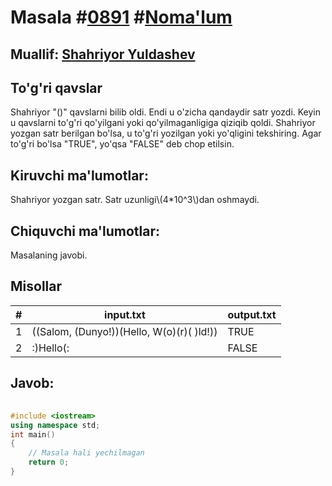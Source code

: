 
<h1>Masala #<a href="https://robocontest.uz/tasks/0891">0891</a> #<a href="https://robocontest.uz/tasks?category=1">Noma'lum</a></h1>
<h2> Muallif: <a href="https://robocontest.uz/profile/shaky">Shahriyor Yuldashev</a></h2>
<h2>To'g'ri qavslar</h2>
<p>Shahriyor "()" qavslarni bilib oldi. Endi u o'zicha qandaydir satr yozdi. Keyin u qavslarni to'g'ri qo'yilgani yoki qo'yilmaganligiga qiziqib qoldi.
Shahriyor yozgan satr berilgan bo'lsa, u to'g'ri yozilgan yoki yo'qligini tekshiring. Agar to'g'ri bo'lsa "TRUE", yo'qsa "FALSE" deb chop etilsin.</p>
<h2>Kiruvchi ma'lumotlar:</h2>
<p>Shahriyor yozgan satr. Satr uzunligi\(4*10^3\)dan oshmaydi.</p>
<h2>Chiquvchi ma'lumotlar:</h2>
<p>Masalaning javobi.</p>
<h2>Misollar</h2>
<table>
    <thead>
        <tr>
            <th>#</th>
            <th>input.txt</th>
            <th>output.txt</th>
        </tr>
    </thead>
    <tbody>
            <tr>
                <td>1</td>
                <td>((Salom, (Dunyo!))(Hello, W(o)(r)( )ld!))</td>
                <td>TRUE</td>
            </tr>
            <tr>
                <td>2</td>
                <td>:)Hello(:</td>
                <td>FALSE</td>
            </tr>
    </tbody>
    </table>
    
<h2>Javob:</h2>

######
```cpp
#include <iostream>
using namespace std;
int main()
{
    // Masala hali yechilmagan
    return 0;
}
```
